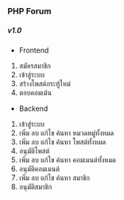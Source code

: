 ### PHP Forum

##### v1.0

- Frontend
1. สมัครสมาชิก
2. เข้าสู่ระบบ
3. สร้างโพสต์กระทู้ใหม่
4. ตอบคอมเม้น
- Backend
1. เข้าสู่ระบบ
2. เพิ่ม ลบ แก้ไข ค้นหา หมวดหมู่ทั้งหมด
3. เพิ่ม ลบ แก้ไข ค้นหา โพสต์ทั้งหมด
4. อนุมัติโพสต์
5. เพิ่ม ลบ แก้ไข ค้นหา คอมเมนต์ทั้งหมด
6. อนุมัติคอมเมนต์
7. เพิ่ม ลบ แก้ไข ค้นหา สมาชิก
8. อนุมัติสมาชิก
